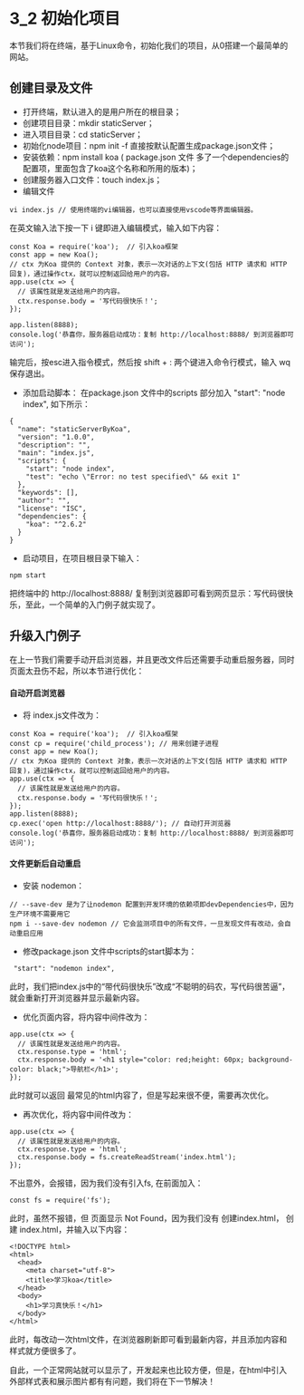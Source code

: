# 3_2 初始化项目
本节我们将在终端，基于Linux命令，初始化我们的项目，从0搭建一个最简单的网站。

## 创建目录及文件
- 打开终端，默认进入的是用户所在的根目录；
- 创建项目目录：mkdir staticServer；
- 进入项目目录：cd staticServer；
- 初始化node项目：npm init -f 直接按默认配置生成package.json文件；
- 安装依赖：npm install koa ( package.json 文件 多了一个dependencies的配置项，里面包含了koa这个名称和所用的版本)；
- 创建服务器入口文件：touch index.js；
- 编辑文件
```
vi index.js // 使用终端的vi编辑器，也可以直接使用vscode等界面编辑器。
```
在英文输入法下按一下 i 键即进入编辑模式，输入如下内容：
```
const Koa = require('koa');  // 引入koa框架
const app = new Koa();
// ctx 为Koa 提供的 Context 对象，表示一次对话的上下文(包括 HTTP 请求和 HTTP 回复)，通过操作ctx，就可以控制返回给用户的内容。
app.use(ctx => {
  // 该属性就是发送给用户的内容。
  ctx.response.body = '写代码很快乐！';
});

app.listen(8888);
console.log('恭喜你，服务器启动成功：复制 http://localhost:8888/ 到浏览器即可访问');
```
输完后，按esc进入指令模式，然后按 shift + : 两个键进入命令行模式，输入 wq 保存退出。

- 添加启动脚本： 在package.json 文件中的scripts 部分加入 "start": "node index", 如下所示：
```
{
  "name": "staticServerByKoa",
  "version": "1.0.0",
  "description": "",
  "main": "index.js",
  "scripts": {
    "start": "node index",
    "test": "echo \"Error: no test specified\" && exit 1"
  },
  "keywords": [],
  "author": "",
  "license": "ISC",
  "dependencies": {
    "koa": "^2.6.2"
  }
}
```
- 启动项目，在项目根目录下输入：
```
npm start
```
把终端中的 http://localhost:8888/ 复制到浏览器即可看到网页显示：写代码很快乐，至此，一个简单的入门例子就实现了。

## 升级入门例子
在上一节我们需要手动开启浏览器，并且更改文件后还需要手动重启服务器，同时页面太丑伤不起，所以本节进行优化：
#### 自动开启浏览器
- 将 index.js文件改为：
```
const Koa = require('koa');  // 引入koa框架
const cp = require('child_process'); // 用来创建子进程
const app = new Koa();
// ctx 为Koa 提供的 Context 对象，表示一次对话的上下文(包括 HTTP 请求和 HTTP 回复)，通过操作ctx，就可以控制返回给用户的内容。
app.use(ctx => {
  // 该属性就是发送给用户的内容。
  ctx.response.body = '写代码很快乐！';
});
app.listen(8888);
cp.exec('open http://localhost:8888/'); // 自动打开浏览器
console.log('恭喜你，服务器启动成功：复制 http://localhost:8888/ 到浏览器即可访问');
``` 
#### 文件更新后自动重启
- 安装 nodemon：
```
// --save-dev 是为了让nodemon 配置到开发环境的依赖项即devDependencies中，因为生产环境不需要用它
npm i --save-dev nodemon // 它会监测项目中的所有文件，一旦发现文件有改动，会自动重启应用
``` 
- 修改package.json 文件中scripts的start脚本为：
```
 "start": "nodemon index",
```
此时，我们把index.js中的“带代码很快乐”改成“不聪明的码农，写代码很苦逼”，就会重新打开浏览器并显示最新内容。

- 优化页面内容，将内容中间件改为：
```
app.use(ctx => {
  // 该属性就是发送给用户的内容。
  ctx.response.type = 'html';
  ctx.response.body = '<h1 style="color: red;height: 60px; background-color: black;">导航栏</h1>';
});
```
此时就可以返回 最常见的html内容了，但是写起来很不便，需要再次优化。
- 再次优化，将内容中间件改为：
```
app.use(ctx => {
  // 该属性就是发送给用户的内容。
  ctx.response.type = 'html';
  ctx.response.body = fs.createReadStream('index.html');
});
```
不出意外，会报错，因为我们没有引入fs, 在前面加入：
```
const fs = require('fs');
```
此时，虽然不报错，但 页面显示 Not Found，因为我们没有 创建index.html，
创建 index.html，并输入以下内容：
```
<!DOCTYPE html>
<html>
  <head>
    <meta charset="utf-8">
    <title>学习koa</title>
  </head>
  <body>
    <h1>学习真快乐！</h1>
  </body>
</html>
```
此时，每改动一次html文件，在浏览器刷新即可看到最新内容，并且添加内容和样式就方便很多了。

自此，一个正常网站就可以显示了，开发起来也比较方便，但是，在html中引入外部样式表和展示图片都有有问题，我们将在下一节解决！

